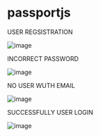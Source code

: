 # passportjs


USER REGSISTRATION

![image](https://user-images.githubusercontent.com/110522603/186576399-ae6de3af-123f-4d53-9cc0-af528cfe9743.png)


INCORRECT PASSWORD

![image](https://user-images.githubusercontent.com/110522603/186576554-82d09ecf-4ad9-4838-bf11-b3a2b50a34b2.png)


NO USER WUTH EMAIL

![image](https://user-images.githubusercontent.com/110522603/186576697-8320f798-9209-4411-8426-46306310ce87.png)


SUCCESSFULLY USER LOGIN

![image](https://user-images.githubusercontent.com/110522603/186576774-66e29296-4e92-4e80-88f8-1cb784919976.png)








